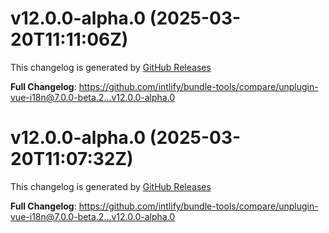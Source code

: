 # v12.0.0-alpha.0 (2025-03-20T11:11:06Z)

This changelog is generated by [GitHub Releases](https://github.com/intlify/bundle-tools/releases/tag/v12.0.0-alpha.0)

<!-- Release notes generated using configuration in .github/release.yml at v12.0.0-alpha.0 -->



**Full Changelog**: https://github.com/intlify/bundle-tools/compare/unplugin-vue-i18n@7.0.0-beta.2...v12.0.0-alpha.0


# v12.0.0-alpha.0 (2025-03-20T11:07:32Z)

This changelog is generated by [GitHub Releases](https://github.com/intlify/bundle-tools/releases/tag/v12.0.0-alpha.0)

<!-- Release notes generated using configuration in .github/release.yml at v12.0.0-alpha.0 -->



**Full Changelog**: https://github.com/intlify/bundle-tools/compare/unplugin-vue-i18n@7.0.0-beta.2...v12.0.0-alpha.0


